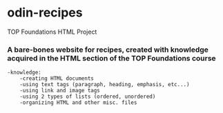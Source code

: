 # odin-recipes
TOP Foundations HTML Project

### A bare-bones website for recipes, created with knowledge acquired in the HTML section of the TOP Foundations course

    -knowledge:
        -creating HTML documents
        -using text tags (paragraph, heading, emphasis, etc...)
        -using link and image tags
        -using 2 types of lists (ordered, unordered)
        -organizing HTML and other misc. files